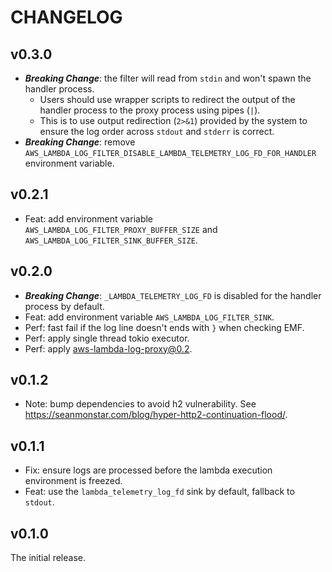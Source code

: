 # CHANGELOG

## v0.3.0

- **_Breaking Change_**: the filter will read from `stdin` and won't spawn the handler process.
  - Users should use wrapper scripts to redirect the output of the handler process to the proxy process using pipes (`|`).
  - This is to use output redirection (`2>&1`) provided by the system to ensure the log order across `stdout` and `stderr` is correct.
- **_Breaking Change_**: remove `AWS_LAMBDA_LOG_FILTER_DISABLE_LAMBDA_TELEMETRY_LOG_FD_FOR_HANDLER` environment variable.

## v0.2.1

- Feat: add environment variable `AWS_LAMBDA_LOG_FILTER_PROXY_BUFFER_SIZE` and `AWS_LAMBDA_LOG_FILTER_SINK_BUFFER_SIZE`.

## v0.2.0

- **_Breaking Change_**: `_LAMBDA_TELEMETRY_LOG_FD` is disabled for the handler process by default.
- Feat: add environment variable `AWS_LAMBDA_LOG_FILTER_SINK`.
- Perf: fast fail if the log line doesn't ends with `}` when checking EMF.
- Perf: apply single thread tokio executor.
- Perf: apply aws-lambda-log-proxy@0.2.

## v0.1.2

- Note: bump dependencies to avoid h2 vulnerability. See https://seanmonstar.com/blog/hyper-http2-continuation-flood/.

## v0.1.1

- Fix: ensure logs are processed before the lambda execution environment is freezed.
- Feat: use the `lambda_telemetry_log_fd` sink by default, fallback to `stdout`.

## v0.1.0

The initial release.
